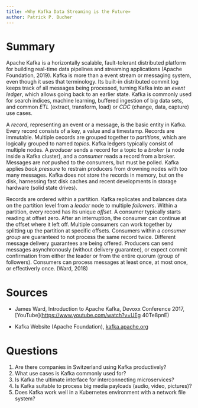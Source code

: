 ```yaml
---
title: «Why Kafka Data Streaming is the Future»
author: Patrick P. Bucher
---
```


# Summary

Apache Kafka is a horizontally scalable, fault-tolerant distributed platform
for building real-time data pipelines and streaming applications (Apache
Foundation, 2019). Kafka is more than a event stream or messaging system, even
though it uses that terminology. Its built-in distributed commit log keeps
track of all messages being processed, turning Kafka into an _event ledger_,
which allows going back to an earlier state. Kafka is commonly used for search
indices, machine learning, buffered ingestion of big data sets, and common
_ETL_ (extract, transform, load) or _CDC_ (change, data, capture) use cases.

A _record_, representing an event or a message, is the basic entity in Kafka.
Every record consists of a key, a value and a timestamp. Records are immutable.
Multiple cecords are grouped together to _partitions_, which are logically
grouped to named _topics_.  Kafka ledgers typically consist of multiple nodes.
A _producer_ sends a record for a topic to a _broker_ (a node inside a Kafka
cluster), and a _consumer_ reads a record from a broker. Messages are _not_
pushed to the consumers, but must be polled. Kafka applies _back pressure_ to
restrain producers from drowning nodes with too many messages. Kafka does not
store the records in memory, but on the disk, harnessing fast disk caches and
recent developments in storage hardware (solid state drives).

Records are ordered within a partition. Kafka replicates and balances data on
the partition level from a _leader_ node to multiple _followers_. Within a
partition, every record has its unique _offset_. A consumer typically starts
reading at offset zero. After an interruption, the consumer can continue at the
offset where it left off. Multiple consumers can work together by splitting up
the partition at specific offsets. Consumers within a _consumer group_ are
guaranteed to not process the same record twice.  Different message delivery
guarantees are being offered. Producers can send messages asynchronously
(without delivery guarantee), or expect commit confirmation from either the
leader or from the entire quorum (group of followers). Consumers can process
messages at least once, at most once, or effectiverly once. (Ward, 2018)

# Sources

- James Ward, Introduction to Apache Kafka, Devoxx Conference 2017,
  [YouTube](https://www.youtube.com/watch?v=UEg 40Te8pnE)

- Kafka Website (Apache Foundation),
  [kafka.apache.org](https://kafka.apache.org/)

# Questions

1. Are there companies in Switzerland using Kafka productively?
2. What use cases is Kafka commonly used for?
3. Is Kafka the ultimate interface for interconnecting microservices?
4. Is Kafka suitable to process big media payloads (audio, video, pictures)?
5. Does Kafka work well in a Kubernetes environment with a network file system?
